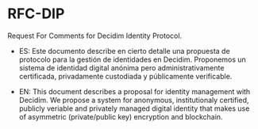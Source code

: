 # RFC-DIP

Request For Comments for Decidim Identity Protocol.

* ES: Este documento describe en cierto detalle una propuesta de protocolo para la gestión de identidades en Decidim. Proponemos un sistema de identidad digital anónima pero administrativamente certificada, privadamente custodiada y públicamente verificable.

* EN: This document describes a proposal for identity management with Decidim. We propose a system for anonymous, institutionaly certified, publicly veriable and privately managed digital identity that makes use of asymmetric (private/public key) encryption and blockchain. 
 
